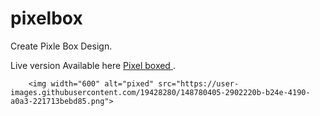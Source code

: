 # pixelbox
Create Pixle Box Design.

Live version Available here <a
          href="https://pixelboxed.netlify.app/"
          target="_blank"
          rel="noopener noreferrer"
        > Pixel boxed </a> .
        
        
        
        <img width="600" alt="pixed" src="https://user-images.githubusercontent.com/19428280/148780405-2902220b-b24e-4190-a0a3-221713bebd85.png">





